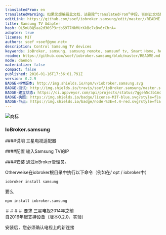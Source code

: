 ```yaml
---
translatedFrom: en
translatedWarning: 如果您想编辑此文档，请删除“translatedFrom”字段，否则此文档将再次自动翻译
editLink: https://github.com/soef/iobroker.samsung/edit/master//README.md
title: Samsung TV Adapter
hash: OL5mU8Q5aa2d30SP3rtbS9T7NkMUrXkBc7xBv6rChrA=
adapter: true
license: MIT
authors: soef <soef@gmx.net>
description: Control Samsung TV devices
keywords: ioBroker, samsung, samsung remote, samsunf tv, Smart Home, home automation
readme: https://github.com/soef/iobroker.samsung/blob/master/README.md
mode: daemon
materialize: false
compact: false
published: 2016-01-16T17:36:01.791Z
version: 0.2.9
BADGE-NPM版本: http://img.shields.io/npm/v/iobroker.samsung.svg
BADGE-测试: http://img.shields.io/travis/soef/ioBroker.samsung/master.svg
BADGE-建立状态: https://ci.appveyor.com/api/projects/status/7ggeh5c3b1mcgoe9?svg=true
BADGE-执照: https://img.shields.io/badge/license-MIT-blue.svg?style=flat
BADGE-节点: https://img.shields.io/badge/node-%3E=4.4-red.svg?style=flat-square
---
```

![商标](zh-cn/adapterref/iobroker.samsung/../../../en/adapterref/iobroker.samsung/admin/samsung.png)


### IoBroker.samsung
####说明
三星电视适配器

####配置
输入Samsung TV的IP

####安装
通过ioBroker管理员。

Otherweise在iobroker根目录中执行以下命令（例如在/ opt / iobroker中）

```
iobroker install samsung
```

要么

```
npm install iobroker.samsung
```

＃＃＃＃ 要求
三星电视2014年之前<br>自2016年起支持设备（版本0.2.0，实验）

安装后，您必须确认电视上的新连接
